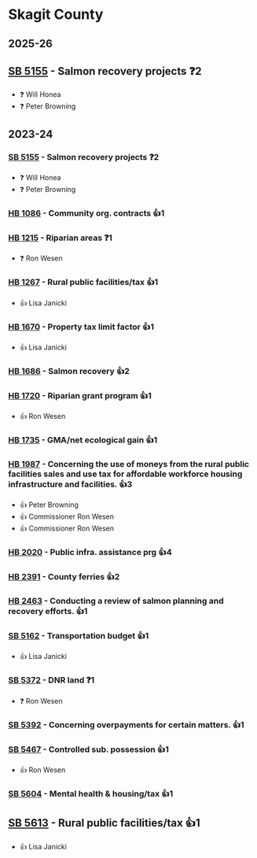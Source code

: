 # Skagit County
## 2025-26

## [SB 5155](/bill/2025-26/sb/5155/) - Salmon recovery projects   ❓2
* ❓ Will Honea
* ❓ Peter Browning

## 2023-24

### [SB 5155](/bill/2023-24/sb/5155/) - Salmon recovery projects   ❓2
* ❓ Will Honea
* ❓ Peter Browning

### [HB 1086](/bill/2023-24/hb/1086/) - Community org. contracts 👍1  

### [HB 1215](/bill/2023-24/hb/1215/) - Riparian areas   ❓1
* ❓ Ron Wesen

### [HB 1267](/bill/2023-24/hb/1267/) - Rural public facilities/tax 👍1  
* 👍 Lisa Janicki

### [HB 1670](/bill/2023-24/hb/1670/) - Property tax limit factor 👍1  
* 👍 Lisa Janicki

### [HB 1686](/bill/2023-24/hb/1686/) - Salmon recovery 👍2  

### [HB 1720](/bill/2023-24/hb/1720/) - Riparian grant program 👍1  
* 👍 Ron Wesen

### [HB 1735](/bill/2023-24/hb/1735/) - GMA/net ecological gain 👍1  

### [HB 1987](/bill/2023-24/hb/1987/) - Concerning the use of moneys from the rural public facilities sales and use tax for affordable workforce housing infrastructure and facilities. 👍3  
* 👍 Peter Browning
* 👍 Commissioner Ron Wesen
* 👍 Commissioner Ron Wesen

### [HB 2020](/bill/2023-24/hb/2020/) - Public infra. assistance prg 👍4  

### [HB 2391](/bill/2023-24/hb/2391/) - County ferries 👍2  

### [HB 2463](/bill/2023-24/hb/2463/) - Conducting a review of salmon planning and recovery efforts. 👍1  

### [SB 5162](/bill/2023-24/sb/5162/) - Transportation budget 👍1  
* 👍 Lisa Janicki

### [SB 5372](/bill/2023-24/sb/5372/) - DNR land   ❓1
* ❓ Ron Wesen

### [SB 5392](/bill/2023-24/sb/5392/) - Concerning overpayments for certain matters. 👍1  

### [SB 5467](/bill/2023-24/sb/5467/) - Controlled sub. possession 👍1  
* 👍 Ron Wesen

### [SB 5604](/bill/2023-24/sb/5604/) - Mental health & housing/tax 👍1  

## [SB 5613](/bill/2023-24/sb/5613/) - Rural public facilities/tax 👍1  
* 👍 Lisa Janicki
